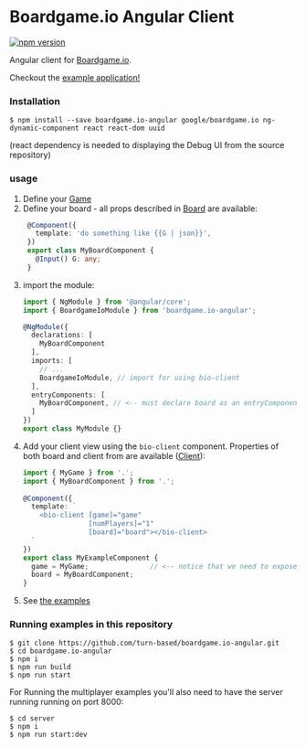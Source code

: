 # Boardgame.io Angular Client

 <a href="https://www.npmjs.com/package/boardgame.io-angular"><img src="https://badge.fury.io/js/boardgame.io-angular.svg" alt="npm version"></a>

 Angular client for [Boardgame.io](http://boardgame.io).
  
 Checkout the [example application!](https://turn-based-209306.firebaseapp.com)

### Installation

```
$ npm install --save boardgame.io-angular google/boardgame.io ng-dynamic-component react react-dom uuid
```

(react dependency is needed to displaying the Debug UI from the source repository)

### usage

1) Define your [Game](http://boardgame.io/#/api/Game)
2) Define your board - all props described in [Board](http://boardgame.io/#/api/Client?id=client) are available:
   ```ts
    @Component({
      template: 'do something like {{G | json}}',
    })
    export class MyBoardComponent {
      @Input() G: any;
    }
   ```
3) import the module:
   ```ts
   import { NgModule } from '@angular/core';
   import { BoardgameIoModule } from 'boardgame.io-angular';
   
   @NgModule({
     declarations: [
       MyBoardComponent
     ],
     imports: [
       // ...
       BoardgameIoModule, // import for using bio-client
     ],
     entryComponents: [
       MyBoardComponent, // <-- must declare board as an entryComponent!
     ]
   })
   export class MyModule {}
   ```
4) Add your client view using the `bio-client` component. Properties of both board and client from are available ([Client](http://boardgame.io/#/api/Client)):
   ```ts
   import { MyGame } from '.';
   import { MyBoardComponent } from '.';
  
   @Component({
     template: `
       <bio-client [game]="game"
                   [numPlayers]="1"
                   [board]="board"></bio-client>
     `
   })
   export class MyExampleComponent {
     game = MyGame;               // <-- notice that we need to expose the object to the template
     board = MyBoardComponent;  
   }
   ```
5) See [the examples](https://github.com/turn-based/boardgame.io-angular/tree/master/src/app/examples)

### Running examples in this repository


```
$ git clone https://github.com/turn-based/boardgame.io-angular.git
$ cd boardgame.io-angular
$ npm i
$ npm run build 
$ npm run start
```

For Running the multiplayer examples you'll also need to have the server running running on port 8000:

```
$ cd server
$ npm i
$ npm run start:dev 
```
